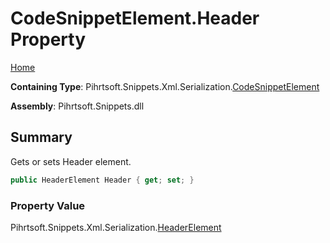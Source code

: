 <a name="_top"></a>

# CodeSnippetElement\.Header Property

[Home](../../../../../../README.md#_top)

**Containing Type**: Pihrtsoft\.Snippets\.Xml\.Serialization\.[CodeSnippetElement](../README.md#_top)

**Assembly**: Pihrtsoft\.Snippets\.dll

## Summary

Gets or sets Header element\.

```csharp
public HeaderElement Header { get; set; }
```

### Property Value

Pihrtsoft\.Snippets\.Xml\.Serialization\.[HeaderElement](../../HeaderElement/README.md#_top)

